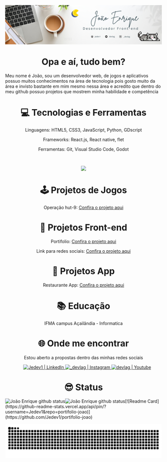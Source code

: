 <img alt="background" src="João_Enrique.png" align="center"/>
<br>
<h1 align="center">Opa e aí, tudo bem?</h1>

Meu nome é João, sou um desenvolvedor web, de jogos e aplicativos possuo muitos conhecimentos na área de tecnologia pois gosto muito da área e invisto bastante em mim mesmo nessa área e acredito que dentro do meu github possuo projetos que mostrem minha habilidade e competência

<h1 align="center">💻 Tecnologias e Ferramentas</h1>

  <p align="center">Linguagens: HTML5, CSS3, JavaScript, Python, GDscript</p> 
  <p align="center">Frameworks: React.js, React native, flet</p>
  <p align="center">Ferramentas: Git, Visual Studio Code, Godot</p>
<br>
<p align="center">
  <a href="https://github.com/Jedev1">
    <img src="https://skillicons.dev/icons?i=git,github,vscode,html,css,sass,js,react,python,lua,godot,jest,aws,azure,gcp,vite,c#" />
  </a>
</p>

<h1 align="center">🕹️ Projetos de Jogos</h1>

<p align="center">Operação hut-9: <a href="https://github.com/Jedev1/Operacao-hut-9" align="center">Confira o projeto aqui</a></p>

<h1 align="center">🚀 Projetos Front-end</h1>
<p align="center">Portifolio: <a href="https://jedev1.github.io/portifolio-joao/" align="center">Confira o projeto aqui</a></p>
<p align="center">Link para redes sociais: <a href="https://jedev1.github.io/Social-link-perfil/">Confira o projeto aqui</a></p>

<h1 align="center">📱 Projetos App</h1>
<p align="center">Restaurante App: <a href="https://github.com/Jedev1/App-restaurante" align="center">Confira o projeto aqui</a></p>

<h1 align="center">📚 Educação</h1>

<p align="center">IFMA campus Açailândia - Informatica</p>

<h1 align="center">🌐 Onde me encontrar</h1>


<p align="center">Estou aberto a propostas dentro das minhas redes sociais</p>

<ul align="center">
  <a href="https://www.linkedin.com/in/jo%C3%A3o-enrique-almeida-b03a31262/" target="_blank">
 <img alt="Jedev1 | LinkedIn" src="https://img.shields.io/badge/linkedin-%230077B5.svg?style=for-the-badge&logo=linkedin&logoColor=white"/>
</a>

<a href="https://www.instagram.com/devlag_/" target="_blank">
 <img alt="_devlag | Instagram" src="https://img.shields.io/badge/devlag_-%23E4405F.svg?style=for-the-badge&logo=Instagram&logoColor=white"/>
</a>

<a href="https://www.youtube.com/@Devlag" target="_blank">
 <img alt="devlag | Youtube" src="https://img.shields.io/badge/Devlag-%23FF0000.svg?style=for-the-badge&logo=YouTube&logoColor=white"/>
</a>
</ul>

<h1 align="center">😎 Status</h1>

<img align="left" alt="João Enrique github status" src="https://github-readme-stats.vercel.app/api?username=Jedev1&show_icons=true&hide_border=true&theme=merko&rank_icon=github"/>
<img align="left" alt="João Enrique github status" src="https://github-readme-stats.vercel.app/api/top-langs/?username=Jedev1&hide_progress=true&theme=merko"/>
[![Readme Card](https://github-readme-stats.vercel.app/api/pin/?username=Jedev1&repo=portifolio-joao)](https://github.com/Jedev1/portifolio-joao)


![snake gif](https://github.com/Jedev1/Jedev1/blob/main/github-contribution-grid-snake-dark.svg)



